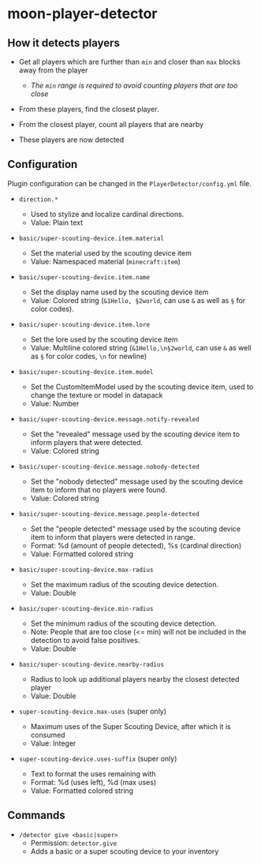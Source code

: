 # moon-player-detector

## How it detects players

* Get all players which are further than `min` and closer than `max` blocks away from the player
  * *The `min` range is required to avoid counting players that are too close*

* From these players, find the closest player.

* From the closest player, count all players that are nearby

* These players are now detected

## Configuration

Plugin configuration can be changed in the `PlayerDetector/config.yml` file.

* `direction.*`
  * Used to stylize and localize cardinal directions.
  * Value: Plain text

* `basic/super-scouting-device.item.material`
  * Set the material used by the scouting device item
  * Value: Namespaced material (`minecraft:item`)

* `basic/super-scouting-device.item.name`
  * Set the display name used by the scouting device item
  * Value: Colored string (`&1Hello, §2world`, can use `&` as well as `§` for color codes).

* `basic/super-scouting-device.item.lore`
  * Set the lore used by the scouting device item
  * Value: Multiline colored string (`&1Hello,\n§2world`, can use `&` as well as `§` for color codes, `\n` for newline)

* `basic/super-scouting-device.item.model`
  * Set the CustomItemModel used by the scouting device item, used to change the texture or model in datapack
  * Value: Number

* `basic/super-scouting-device.message.notify-revealed`
  * Set the "revealed" message used by the scouting device item to inform players that were detected.
  * Value: Colored string

* `basic/super-scouting-device.message.nobody-detected`
  * Set the "nobody detected" message used by the scouting device item to inform that no players were found.
  * Value: Colored string

* `basic/super-scouting-device.message.people-detected`
  * Set the "people detected" message used by the scouting device item to inform that players were detected in range.
  * Format: %d (amount of people detected), %s (cardinal direction)
  * Value: Formatted colored string

* `basic/super-scouting-device.max-radius`
  * Set the maximum radius of the scouting device detection. 
  * Value: Double

* `basic/super-scouting-device.min-radius`
  * Set the minimum radius of the scouting device detection.
  * Note: People that are too close (<= min) will not be included in the detection to avoid false positives.
  * Value: Double

* `basic/super-scouting-device.nearby-radius`
  * Radius to look up additional players nearby the closest detected player
  * Value: Double

* `super-scouting-device.max-uses` (super only)
  * Maximum uses of the Super Scouting Device, after which it is consumed
  * Value: Integer

* `super-scouting-device.uses-suffix` (super only)
  * Text to format the uses remaining with
  * Format: %d (uses left), %d (max uses)
  * Value: Formatted colored string

## Commands

* `/detector give <basic|super>`
  * Permission: `detector.give`
  * Adds a basic or a super scouting device to your inventory